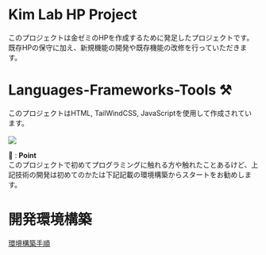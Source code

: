 # Kim Lab HP Project

このプロジェクトは金ゼミのHPを作成するために発足したプロジェクトです。</br>
既存HPの保守に加え、新規機能の開発や既存機能の改修を行っていただきます。

# Languages-Frameworks-Tools ⚒️
このプロジェクトはHTML, TailWindCSS, JavaScriptを使用して作成されています。</br>
</br>
<img src="https://skillicons.dev/icons?i=html,tailwind,js,git,github,vercel"/></br>

🔰 : **Point**</br>
このプロジェクトで初めてプログラミングに触れる方や触れたことあるけど、上記技術の開発は初めてのかたは下記記載の環境構築からスタートをお勧めします。</br>
# 開発環境構築

[環境構築手順](STEUP.md)
